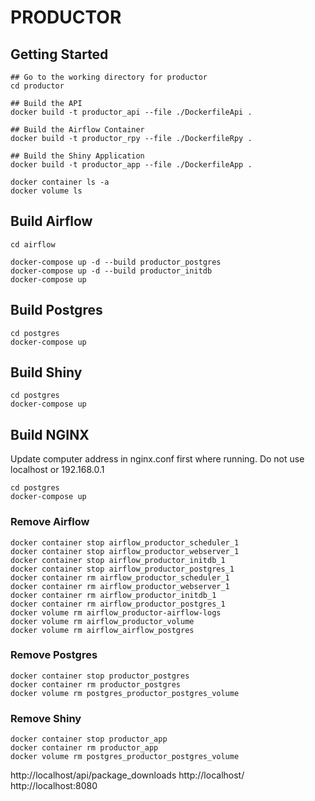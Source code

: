 # PRODUCTOR 

## Getting Started 


``` 
## Go to the working directory for productor
cd productor

## Build the API
docker build -t productor_api --file ./DockerfileApi .

## Build the Airflow Container
docker build -t productor_rpy --file ./DockerfileRpy .

## Build the Shiny Application
docker build -t productor_app --file ./DockerfileApp .
```

```
docker container ls -a
docker volume ls
```

## Build Airflow
```
cd airflow

docker-compose up -d --build productor_postgres
docker-compose up -d --build productor_initdb
docker-compose up 

```

## Build Postgres
```
cd postgres
docker-compose up 

```

## Build Shiny
```
cd postgres
docker-compose up 

```

## Build NGINX
Update computer address in nginx.conf first where running. Do not use localhost or 192.168.0.1
```
cd postgres
docker-compose up 

```

### Remove Airflow 
```
docker container stop airflow_productor_scheduler_1
docker container stop airflow_productor_webserver_1
docker container stop airflow_productor_initdb_1
docker container stop airflow_productor_postgres_1
docker container rm airflow_productor_scheduler_1
docker container rm airflow_productor_webserver_1
docker container rm airflow_productor_initdb_1
docker container rm airflow_productor_postgres_1
docker volume rm airflow_productor-airflow-logs
docker volume rm airflow_productor_volume
docker volume rm airflow_airflow_postgres

```

### Remove Postgres
```
docker container stop productor_postgres
docker container rm productor_postgres
docker volume rm postgres_productor_postgres_volume

```

### Remove Shiny
```
docker container stop productor_app
docker container rm productor_app
docker volume rm postgres_productor_postgres_volume

```



http://localhost/api/package_downloads
http://localhost/
http://localhost:8080